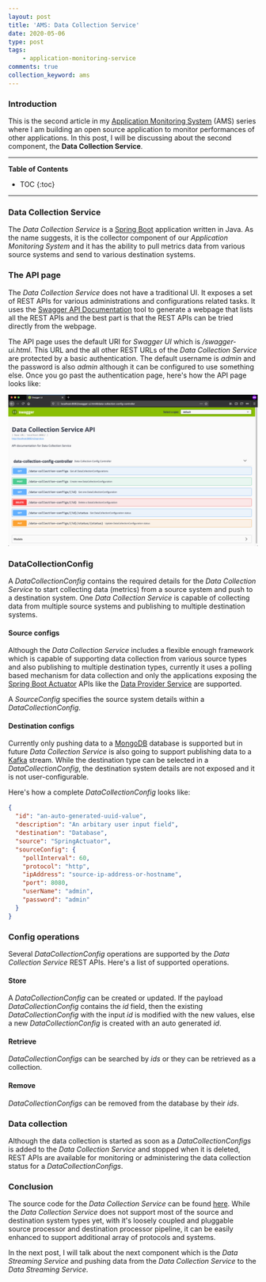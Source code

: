 ```yaml
---
layout: post
title: 'AMS: Data Collection Service'
date: 2020-05-06
type: post
tags:
    - application-monitoring-service
comments: true
collection_keyword: ams
---
```

### Introduction
This is the second article in my
[Application Monitoring System](collections/application-monitoring-system.html)
(AMS) series where I am building an open source application to monitor performances
of other applications. In this post, I will be discussing about the second
component, the **Data Collection Service**.

---
**Table of Contents**
* TOC
{:toc}
---

### Data Collection Service
The *Data Collection Service* is a
[Spring Boot](https://spring.io/projects/spring-boot) application written in
Java. As the name suggests, it is the collector component of our *Application
Monitoring System* and it has the ability to
pull metrics data from various source systems and send to various
destination systems.

### The API page
The *Data Collection Service* does not have a traditional UI. It exposes a set
of REST APIs for various administrations and configurations related tasks. It
uses the [Swagger API Documentation](https://swagger.io/) tool to generate a
webpage that lists all the REST APIs and the best part is that the REST APIs
can be tried directly from the webpage.

The API page uses the default URI for *Swagger UI* which is */swagger-ui.html*.
This URL and the all other REST URLs of the *Data Collection Service* are
protected by a basic authentication. The default username is *admin* and the
password is also *admin* although it can be configured to use something else.
Once you go past the authentication page, here's how the API page looks like:

![The API page](assets/images/ams-data-collection-service-api-page.png)

### DataCollectionConfig
A *DataCollectionConfig* contains the required details for the *Data Collection
Service* to start collecting data (metrics) from a source system and push to a
destination system. One *Data Collection Service* is capable of collecting
data from multiple source systems and publishing to multiple destination systems.

#### Source configs
Although the *Data Collection Service* includes a flexible enough framework which
is capable of supporting data collection from various source types and also
publishing to multiple destination types, currently it uses a polling
based mechanism for data collection and only the applications exposing the
[Spring Boot Actuator](https://spring.io/guides/gs/actuator-service/) APIs like
the
[Data Provider Service](ams-data-provider-service-generating-performance-metrics-with-spring-boot-actuator.html)
are supported.

A *SourceConfig* specifies the source system details within a
*DataCollectionConfig*.

#### Destination configs
Currently only pushing data to a [MongoDB](https://www.mongodb.com/) database
is supported
but in future *Data Collection Service* is also going to support publishing data
to a [Kafka](https://kafka.apache.org/) stream. While the destination type can
be selected in a *DataCollectionConfig*, the destination system details are not
exposed and it is not user-configurable.

Here's how a complete *DataCollectionConfig* looks like:

```json
{
  "id": "an-auto-generated-uuid-value",
  "description": "An arbitary user input field",
  "destination": "Database",
  "source": "SpringActuator",
  "sourceConfig": {
	"pollInterval": 60,
	"protocol": "http",
	"ipAddress": "source-ip-address-or-hostname",
	"port": 8080,
	"userName": "admin",
	"password": "admin"
  }
}
```

### Config operations
Several *DataCollectionConfig* operations are supported by the
*Data Collection Service* REST APIs. Here's a list of supported operations.

#### Store
A *DataCollectionConfig* can be created or updated. If the payload
*DataCollectionConfig* contains the *id* field, then the existing
*DataCollectionConfig* with the input *id* is modified with the new values,
else a new *DataCollectionConfig* is created with an auto generated *id*.

#### Retrieve
*DataCollectionConfigs* can be searched by *ids* or they can be retrieved as
a collection. 

#### Remove
*DataCollectionConfigs* can be removed from the database by their *ids*.

### Data collection
Although the data collection is started as soon as a *DataCollectionConfigs* is
added to the *Data Collection Service* and stopped when it is deleted, REST
APIs are available for monitoring or administering the data collection status
for a *DataCollectionConfigs*.

### Conclusion
The source code for the *Data Collection Service* can be found
[here](https://github.com/subhadig/application-monitoring-system/tree/master/data-collection-service).
While the *Data Collection Service* does not support most of the source and
destination system types yet, with it's loosely coupled and pluggable source
processor and destination processor pipeline, it can be easily enhanced to
support additional array of protocols and systems.

In the next post, I will talk about the next component which is the
*Data Streaming Service* and pushing
data from the *Data Collection Service* to the *Data Streaming Service*.

